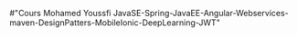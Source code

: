 #"Cours Mohamed Youssfi JavaSE-Spring-JavaEE-Angular-Webservices-maven-DesignPatters-MobileIonic-DeepLearning-JWT" 
